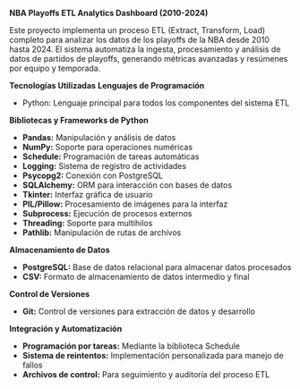 **NBA Playoffs ETL Analytics Dashboard (2010-2024)**

Este proyecto implementa un proceso ETL (Extract, Transform, Load) completo para analizar los datos de los playoffs de la NBA desde 2010 hasta 2024. El sistema automatiza la ingesta, procesamiento y análisis de datos de partidos de playoffs, generando métricas avanzadas y resúmenes por equipo y temporada.

**Tecnologías Utilizadas**
**Lenguajes de Programación**

- Python: Lenguaje principal para todos los componentes del sistema ETL

**Bibliotecas y Frameworks de Python**

- **Pandas:** Manipulación y análisis de datos
- **NumPy:** Soporte para operaciones numéricas
- **Schedule:** Programación de tareas automáticas
- **Logging:** Sistema de registro de actividades
- **Psycopg2:** Conexión con PostgreSQL
- **SQLAlchemy:** ORM para interacción con bases de datos
- **Tkinter:** Interfaz gráfica de usuario
- **PIL/Pillow:** Procesamiento de imágenes para la interfaz
- **Subprocess:** Ejecución de procesos externos
- **Threading:** Soporte para multihilos
- **Pathlib:** Manipulación de rutas de archivos

**Almacenamiento de Datos**

- **PostgreSQL:** Base de datos relacional para almacenar datos procesados
- **CSV:** Formato de almacenamiento de datos intermedio y final

**Control de Versiones**

- **Git:** Control de versiones para extracción de datos y desarrollo

**Integración y Automatización**

- **Programación por tareas:** Mediante la biblioteca Schedule
- **Sistema de reintentos:** Implementación personalizada para manejo de fallos
- **Archivos de control:** Para seguimiento y auditoría del proceso ETL
